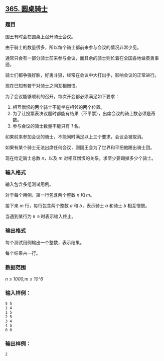 ## [365. 圆桌骑士](https://www.acwing.com/problem/content/367/)

### 题目

国王有时会在圆桌上召开骑士会议。

由于骑士的数量很多，所以每个骑士都前来参与会议的情况非常少见。

通常只会有一部分骑士前来参与会议，而其余的骑士则忙着在全国各地做英勇事迹。

骑士们都争强好胜，好勇斗狠，经常在会议中大打出手，影响会议的正常进行。

现在已知有若干对骑士之间互相憎恨。

为了会议能够顺利的召开，每次开会都必须满足如下要求：

1. 相互憎恨的两个骑士不能坐在相邻的两个位置。
2. 为了让投票表决议题时都能有结果（不平票），出席会议的骑士数必须是奇数。
3. 参与会议的骑士数量不能只有 *1* 名。

如果前来参加会议的骑士，不能同时满足以上三个要求，会议会被取消。

如果有某个骑士无法出席任何会议，则国王会为了世界和平把他踢出骑士团。

现在给定骑士总数 *n*，以及 *m* 对相互憎恨的关系，求至少要踢掉多少个骑士。

### 输入格式

输入包含多组测试用例。

对于每个用例，第一行包含两个整数 *n* 和 *m*。

接下来 *m* 行，每行包含两个整数 *a* 和 *b*，表示骑士 *a* 和骑士 *b* 相互憎恨。

当遇到某行为 `0 0` 时表示输入终止。

### 输出格式

每个测试用例输出一个整数，表示结果。

每个结果占一行。

### 数据范围

*n ≤ 1000,m ≤ 10^6*

### 输入样例：

```
5 5
1 4
1 5
2 5
3 4
4 5
0 0
```

### 输出样例：

```
2
```
